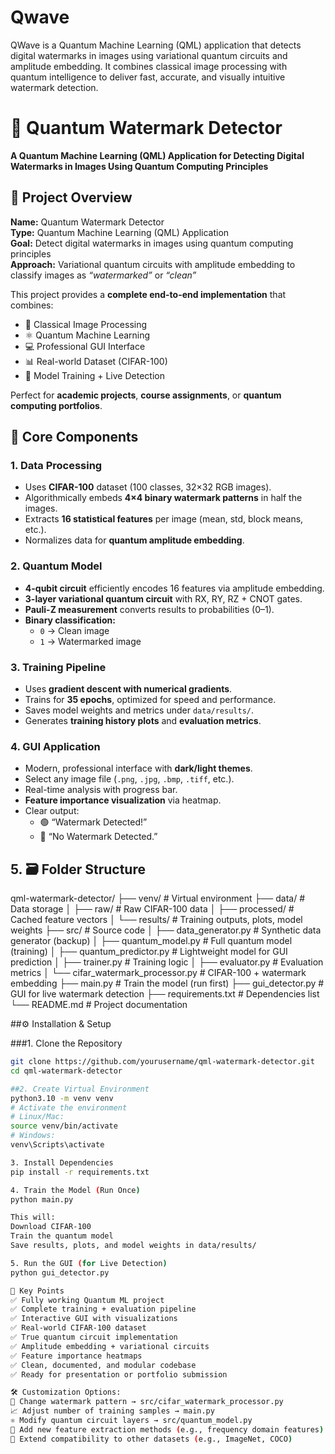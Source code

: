 # Qwave
QWave is a Quantum Machine Learning (QML) application that detects digital watermarks in images using variational quantum circuits and amplitude embedding. It combines classical image processing with quantum intelligence to deliver fast, accurate, and visually intuitive watermark detection.

# 🚀 Quantum Watermark Detector

**A Quantum Machine Learning (QML) Application for Detecting Digital Watermarks in Images Using Quantum Computing Principles**

## 📌 Project Overview

**Name:** Quantum Watermark Detector  
**Type:** Quantum Machine Learning (QML) Application  
**Goal:** Detect digital watermarks in images using quantum computing principles  
**Approach:** Variational quantum circuits with amplitude embedding to classify images as *“watermarked”* or *“clean”*

This project provides a **complete end-to-end implementation** that combines:

- 🧠 Classical Image Processing  
- ⚛️ Quantum Machine Learning  
- 💻 Professional GUI Interface  
- 📊 Real-world Dataset (CIFAR-100)  
- 🧩 Model Training + Live Detection  

Perfect for **academic projects**, **course assignments**, or **quantum computing portfolios**.

## 🧩 Core Components

### 1. Data Processing
- Uses **CIFAR-100** dataset (100 classes, 32×32 RGB images).  
- Algorithmically embeds **4×4 binary watermark patterns** in half the images.  
- Extracts **16 statistical features** per image (mean, std, block means, etc.).  
- Normalizes data for **quantum amplitude embedding**.

### 2. Quantum Model
- **4-qubit circuit** efficiently encodes 16 features via amplitude embedding.  
- **3-layer variational quantum circuit** with RX, RY, RZ + CNOT gates.  
- **Pauli-Z measurement** converts results to probabilities (0–1).  
- **Binary classification:**  
  - `0` → Clean image  
  - `1` → Watermarked image  

### 3. Training Pipeline
- Uses **gradient descent with numerical gradients**.  
- Trains for **35 epochs**, optimized for speed and performance.  
- Saves model weights and metrics under `data/results/`.  
- Generates **training history plots** and **evaluation metrics**.

### 4. GUI Application
- Modern, professional interface with **dark/light themes**.  
- Select any image file (`.png`, `.jpg`, `.bmp`, `.tiff`, etc.).  
- Real-time analysis with progress bar.  
- **Feature importance visualization** via heatmap.  
- Clear output:  
  - 🟢 “Watermark Detected!”  
  - 🔵 “No Watermark Detected.”

## 5. 🗃️ Folder Structure
qml-watermark-detector/
├── venv/ # Virtual environment
├── data/ # Data storage
│ ├── raw/ # Raw CIFAR-100 data
│ ├── processed/ # Cached feature vectors
│ └── results/ # Training outputs, plots, model weights
├── src/ # Source code
│ ├── data_generator.py # Synthetic data generator (backup)
│ ├── quantum_model.py # Full quantum model (training)
│ ├── quantum_predictor.py # Lightweight model for GUI prediction
│ ├── trainer.py # Training logic
│ ├── evaluator.py # Evaluation metrics
│ └── cifar_watermark_processor.py # CIFAR-100 + watermark embedding
├── main.py # Train the model (run first)
├── gui_detector.py # GUI for live watermark detection
├── requirements.txt # Dependencies list
└── README.md # Project documentation

##⚙️ Installation & Setup

###1. Clone the Repository
```bash
git clone https://github.com/yourusername/qml-watermark-detector.git
cd qml-watermark-detector

##2. Create Virtual Environment
python3.10 -m venv venv
# Activate the environment
# Linux/Mac:
source venv/bin/activate
# Windows:
venv\Scripts\activate

3. Install Dependencies
pip install -r requirements.txt

4. Train the Model (Run Once)
python main.py

This will:
Download CIFAR-100
Train the quantum model
Save results, plots, and model weights in data/results/

5. Run the GUI (for Live Detection)
python gui_detector.py

🎯 Key Points
✅ Fully working Quantum ML project
✅ Complete training + evaluation pipeline
✅ Interactive GUI with visualizations
✅ Real-world CIFAR-100 dataset
✅ True quantum circuit implementation
✅ Amplitude embedding + variational circuits
✅ Feature importance heatmaps
✅ Clean, documented, and modular codebase
✅ Ready for presentation or portfolio submission

🛠️ Customization Options:
🔧 Change watermark pattern → src/cifar_watermark_processor.py
📈 Adjust number of training samples → main.py
⚛️ Modify quantum circuit layers → src/quantum_model.py
🧮 Add new feature extraction methods (e.g., frequency domain features)
📂 Extend compatibility to other datasets (e.g., ImageNet, COCO)

